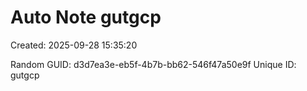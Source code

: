 ﻿# Auto Note gutgcp
Created: 2025-09-28 15:35:20

Random GUID: d3d7ea3e-eb5f-4b7b-bb62-546f47a50e9f
Unique ID: gutgcp
